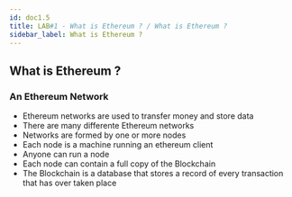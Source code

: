 ```yaml
---
id: doc1.5
title: LAB#1 - What is Ethereum ? / What is Ethereum ?
sidebar_label: What is Ethereum ?
---
```


## What is Ethereum ?

### An Ethereum Network
- Ethereum networks are used to transfer money and store data
- There are many differente Ethereum networks
- Networks are formed by one or more nodes
- Each node is a machine running an ethereum client
- Anyone can run a node
- Each node can contain a full copy of the Blockchain
- The Blockchain is a database that stores a record of every transaction that has over taken place